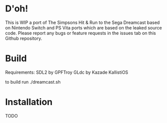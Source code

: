 # D'oh!

This is WIP a port of The Simpsons Hit & Run to the Sega Dreamcast based on Nintendo Switch and PS Vita ports which are based on the leaked source code.
Please report any bugs or feature requests in the issues tab on this Github repository.

# Build
Requirements:
SDL2 by GPFTroy
GLdc by Kazade
KallistiOS

to build run ./dreamcast.sh

# Installation

TODO
